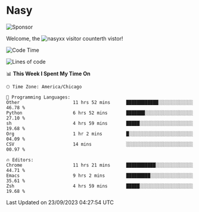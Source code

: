 # Nasy

<!--
<p align="center">
<img height="200" src="https://github-readme-stats.vercel.app/api?username=nasyxx&count_private=true&show_icons=true&theme=dracula&include_all_commits=true"/>
<img height="200" src="https://github-readme-stats.vercel.app/api/top-langs/?username=nasyxx&theme=dracula&hide=html,jupyter+notebook&count_private=true&show_icons=true"/>
</p>

  
----------------
-->

![Sponsor](https://img.shields.io/static/v1.svg?label=Sponsor&message=%E2%9D%A4&logo=GitHub&style=flat&color=pink)
 
Welcome, the ![nasyxx visitor counter](https://count.getloli.com/get/@nasyxx?theme=rule34)th vistor!
 
<!--START_SECTION:waka-->
![Code Time](http://img.shields.io/badge/Code%20Time-3%2C715%20hrs%2016%20mins-blue)

![Lines of code](https://img.shields.io/badge/From%20Hello%20World%20I%27ve%20Written-6.3%20million%20lines%20of%20code-blue)

📊 **This Week I Spent My Time On** 

```text
🕑︎ Time Zone: America/Chicago

💬 Programming Languages: 
Other                    11 hrs 52 mins      ████████████░░░░░░░░░░░░░   46.78 % 
Python                   6 hrs 52 mins       ███████░░░░░░░░░░░░░░░░░░   27.10 % 
sh                       4 hrs 59 mins       █████░░░░░░░░░░░░░░░░░░░░   19.68 % 
Org                      1 hr 2 mins         █░░░░░░░░░░░░░░░░░░░░░░░░   04.09 % 
CSV                      14 mins             ░░░░░░░░░░░░░░░░░░░░░░░░░   00.97 % 

🔥 Editors: 
Chrome                   11 hrs 21 mins      ███████████░░░░░░░░░░░░░░   44.71 % 
Emacs                    9 hrs 2 mins        █████████░░░░░░░░░░░░░░░░   35.61 % 
Zsh                      4 hrs 59 mins       █████░░░░░░░░░░░░░░░░░░░░   19.68 % 
```


 Last Updated on 23/09/2023 04:27:54 UTC
<!--END_SECTION:waka-->

<!-- ![visitors](https://visitor-badge.laobi.icu/badge?page_id=nasyxx.nasyxx) -->
